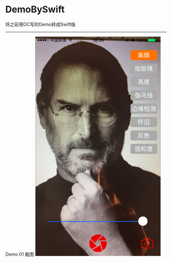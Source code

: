 # DemoBySwift
将之前用OC写的Demo转成Swift版
***
Demo 01 截图
![image](https://github.com/Mazy-ma/DemoBySwift/blob/master/GPUImage_AddFilterToCamera/GPUImage_AddFilterToCamera/demoPic.png)
